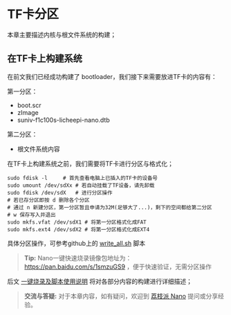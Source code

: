# TF卡分区


本章主要描述内核与根文件系统的构建；

## 在TF卡上构建系统


在前文我们已经成功构建了 bootloader，我们接下来需要放进TF卡的内容有：

第一分区：
-   boot.scr
-   zImage
-   suniv-f1c100s-licheepi-nano.dtb

第二分区：
-   根文件系统内容

在TF卡上构建系统之前，我们需要将TF卡进行分区与格式化；

``` 
sudo fdisk -l     # 首先查看电脑上已插入的TF卡的设备号
sudo umount /dev/sdXx # 若自动挂载了TF设备，请先卸载
sudo fdisk /dev/sdX   # 进行分区操作 
# 若已存分区即按 d 删除各个分区
# 通过 n 新建分区，第一分区暂且申请为32M(足够大了...)，剩下的空间都给第二分区
# w 保存写入并退出
sudo mkfs.vfat /dev/sdX1 # 将第一分区格式化成FAT
sudo mkfs.ext4 /dev/sdX2 # 将第一分区格式化成EXT4
```

具体分区操作，可参考github上的 [write\_all.sh](https://github.com/Zepan/ilichee/tree/master/%E8%B5%84%E6%BA%90%E6%96%87%E4%BB%B6/%E9%95%9C%E5%83%8F%E7%83%A7%E5%86%99) 脚本

> **Tip:** Nano一键快速烧录镜像包地址为：<https://pan.baidu.com/s/1smzuGS9> ，便于快速验证，无需分区操作

后文 [一键烧录及脚本使用说明](./onekey.md) 将对各部分内容的构建进行详细描述；

> **交流与答疑:** 对于本章内容，如有疑问，欢迎到 [荔枝派 Nano](http://bbs.lichee.pro/t/nano) 提问或分享经验。
